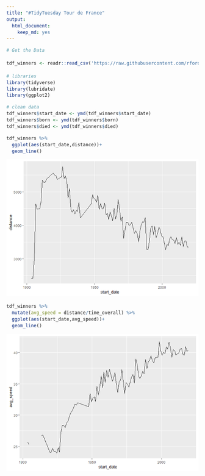 ```yaml
---
title: "#TidyTuesday Tour de France"
output: 
  html_document: 
    keep_md: yes
---
```



```r
# Get the Data

tdf_winners <- readr::read_csv('https://raw.githubusercontent.com/rfordatascience/tidytuesday/master/data/2020/2020-04-07/tdf_winners.csv')

# libraries
library(tidyverse)
library(lubridate)
library(ggplot2)
```


```r
# clean data
tdf_winners$start_date <- ymd(tdf_winners$start_date)
tdf_winners$born <- ymd(tdf_winners$born)
tdf_winners$died <- ymd(tdf_winners$died)
```



```r
tdf_winners %>%
  ggplot(aes(start_date,distance))+
  geom_line()
```

![](tour_de_france_files/figure-html/unnamed-chunk-3-1.png)<!-- -->


```r
tdf_winners %>%
  mutate(avg_speed = distance/time_overall) %>%
  ggplot(aes(start_date,avg_speed))+
  geom_line()
```

![](tour_de_france_files/figure-html/unnamed-chunk-4-1.png)<!-- -->


